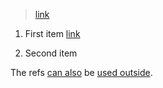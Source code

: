 > [link][ref bq]
>
> [ref bq]: /url/bq

 1. First item [link][ref list]

    [ref list]: /url/list
 
 2. Second item

The refs [can also][ref bq] be [used outside][ref list].

[ref bq]: /url/ignored "ignored because this ref is already defined"
